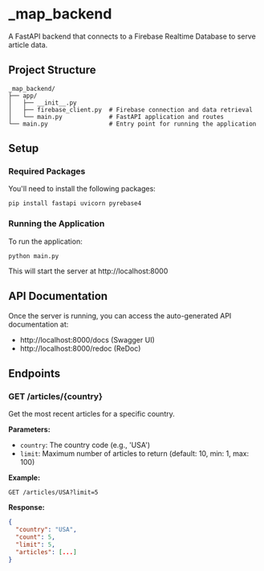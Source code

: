 # _map_backend

A FastAPI backend that connects to a Firebase Realtime Database to serve article data.

## Project Structure

```
_map_backend/
├── app/
│   ├── __init__.py
│   ├── firebase_client.py  # Firebase connection and data retrieval
│   └── main.py             # FastAPI application and routes
└── main.py                 # Entry point for running the application
```

## Setup

### Required Packages

You'll need to install the following packages:

```
pip install fastapi uvicorn pyrebase4
```

### Running the Application

To run the application:

```
python main.py
```

This will start the server at http://localhost:8000

## API Documentation

Once the server is running, you can access the auto-generated API documentation at:
- http://localhost:8000/docs (Swagger UI)
- http://localhost:8000/redoc (ReDoc)

## Endpoints

### GET /articles/{country}

Get the most recent articles for a specific country.

**Parameters:**
- `country`: The country code (e.g., 'USA')
- `limit`: Maximum number of articles to return (default: 10, min: 1, max: 100)

**Example:**
```
GET /articles/USA?limit=5
```

**Response:**
```json
{
  "country": "USA",
  "count": 5,
  "limit": 5,
  "articles": [...]
}
```
